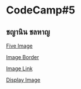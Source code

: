 # CodeCamp#5

## ชญานิน ชลหาญ

[Five Image](1.five_image.html)

[Image Border](2.image_border.html)

[Image Link](3.image_link.html)

[Display Image](4.display_image_on_browser.html)
